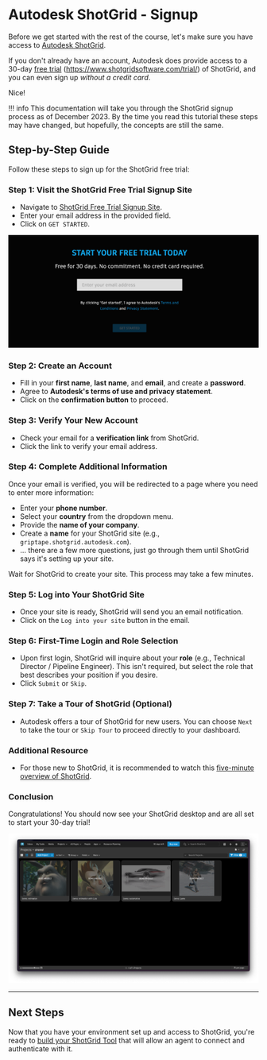 # Autodesk ShotGrid - Signup

Before we get started with the rest of the course, let's make sure you have access to [Autodesk ShotGrid](https://www.shotgridsoftware.com/).

If you don't already have an account, Autodesk does provide access to a 30-day [free trial](https://www.shotgridsoftware.com/trial/) (https://www.shotgridsoftware.com/trial/) of ShotGrid, and you can even sign up *without a credit card*.

Nice!

!!! info
    This documentation will take you through the ShotGrid signup process as of December 2023. By the time you read this tutorial these steps may have changed, but hopefully, the concepts are still the same. 

## Step-by-Step Guide

Follow these steps to sign up for the ShotGrid free trial:

### Step 1: Visit the ShotGrid Free Trial Signup Site

- Navigate to [ShotGrid Free Trial Signup Site](https://www.shotgridsoftware.com/trial/).
- Enter your email address in the provided field.
- Click on `GET STARTED`.

![ShotGrid signup form](assets/img/shotgrid_signup.png)

### Step 2: Create an Account

- Fill in your **first name**, **last name**, and **email**, and create a **password**.
- Agree to **Autodesk's terms of use and privacy statement**.
- Click on the **confirmation button** to proceed.

### Step 3: Verify Your New Account

- Check your email for a **verification link** from ShotGrid.
- Click the link to verify your email address.

### Step 4: Complete Additional Information

Once your email is verified, you will be redirected to a page where you need to enter more information:

- Enter your **phone number**.
- Select your **country** from the dropdown menu.
- Provide the **name of your company**.
- Create a **name** for your ShotGrid site (e.g., `griptape.shotgrid.autodesk.com`).
- ... there are a few more questions, just go through them until ShotGrid says it's setting up your site.

Wait for ShotGrid to create your site. This process may take a few minutes.

### Step 5: Log into Your ShotGrid Site

- Once your site is ready, ShotGrid will send you an email notification.
- Click on the `Log into your site` button in the email.

### Step 6: First-Time Login and Role Selection

- Upon first login, ShotGrid will inquire about your **role** (e.g., Technical Director / Pipeline Engineer). This isn't required, but select the role that best describes your position if you desire.
- Click `Submit` or `Skip`.

### Step 7: Take a Tour of ShotGrid (Optional)

- Autodesk offers a tour of ShotGrid for new users. You can choose `Next` to take the tour or `Skip Tour` to proceed directly to your dashboard.

### Additional Resource

- For those new to ShotGrid, it is recommended to watch this [five-minute overview of ShotGrid](https://youtu.be/VbuOSjWVz7Q?si=KEs5IHT5wDfUViIN).

### Conclusion

Congratulations! You should now see your ShotGrid desktop and are all set to start your 30-day trial! 

![ShotGrid desktop](assets/img/shotgrid_desktop.png)

---
## Next Steps
Now that you have your environment set up and access to ShotGrid, you're ready to [build your ShotGrid Tool](05_shotgrid_tool.md) that will allow an agent to connect and authenticate with it. 
<!-- Now that you have your environment set up and access to ShotGrid, you're ready to get started with Griptape Tools. In the [next section](03_understanding_tools.md), we'll get started by using one of Griptape's built-in tools ([DateTime](https://docs.griptape.ai/en/latest/griptape-tools/official-tools/date-time/)) and understand how it works. -->